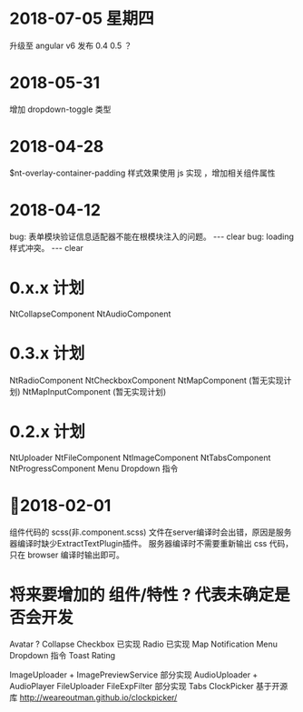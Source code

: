 # 2018-07-05 星期四
升级至 angular v6  发布 0.4 0.5 ？

# 2018-05-31
增加 dropdown-toggle 类型

# 2018-04-28
$nt-overlay-container-padding 样式效果使用 js 实现 ，增加相关组件属性

# 2018-04-12
bug: 表单模块验证信息适配器不能在根模块注入的问题。 --- clear
bug: loading 样式冲突。  --- clear

# 0.x.x 计划
NtCollapseComponent
NtAudioComponent

# 0.3.x 计划
NtRadioComponent
NtCheckboxComponent
NtMapComponent (暂无实现计划)
NtMapInputComponent (暂无实现计划)

# 0.2.x 计划
NtUploader
NtFileComponent
NtImageComponent
NtTabsComponent
NtProgressComponent
Menu Dropdown 指令

# 2018-02-01
组件代码的 scss(非.component.scss) 文件在server编译时会出错，原因是服务器编译时缺少ExtractTextPlugin插件。
服务器编译时不需要重新输出 css 代码，只在 browser 编译时输出即可。


# 将来要增加的 组件/特性 ? 代表未确定是否会开发
Avatar ?
Collapse
Checkbox 已实现
Radio 已实现
Map
Notification
Menu Dropdown 指令
Toast
Rating

ImageUploader + ImagePreviewService 部分实现
AudioUploader + AudioPlayer
FileUploader FileExpFilter 部分实现
Tabs
ClockPicker 基于开源库 http://weareoutman.github.io/clockpicker/
